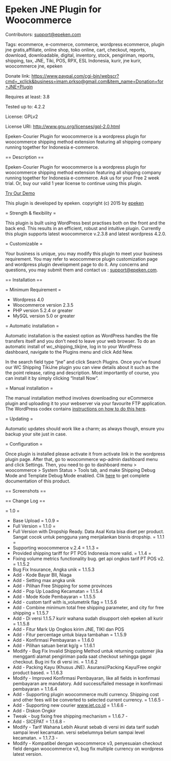 # Epeken JNE Plugin for Woocommerce
Contributors: support@epeken.com

Tags: ecommerce, e-commerce, commerce, wordpress ecommerce, plugin jne gratis,affiliate, online shop, toko online, cart, checkout, reports, download, downloadable, digital, inventory, stock, pengiriman, reports, shipping, tax, JNE, Tiki, POS, RPX, ESL Indonesia, kurir, jne kurir, woocommerce jne, epeken

Donate link: https://www.paypal.com/cgi-bin/webscr?cmd=_xclick&business=imam.prkso@gmail.com&item_name=Donation+for+JNE+Plugin

Requires at least: 3.8

Tested up to: 4.2.2

License: GPLv2

License URI: http://www.gnu.org/licenses/gpl-2.0.html

Epeken-Courier  Plugin for woocommerce is a wordpress plugin for woocommerce shipping method extension featuring all shipping company running together for Indonesia e-commerce.  

== Description ==

Epeken-Courier  Plugin for woocommerce is a wordpress plugin for woocommerce shipping method extension featuring all shipping company running together for Indonesia e-commerce. Ask us for your Free 2 week trial. Or, buy our valid 1 year license to continue using this plugin.

[Try Our Demo](http://www.epeken.com/courier-demo)

This plugin is developed by epeken. copyright (c) 2015 by [epeken](http://www.epeken.com)

= Strength & flexibility =

This plugin is built using WordPress best practises both on the front and the back end. This results in an efficient, robust and intuitive plugin. Currently this plugin supports latest woocommerce v.2.3.8 and latest wordpress 4.2.0.

= Customizable =

Your business is unique, you may modify this plugin to meet your business requirement. You may refer to woocommerce plugin customization page and wordpress plugin development page to do it. Any concerns and questions, you may submit them and contact us : support@epeken.com.

== Installation ==

= Minimum Requirement =

* Wordpress 4.0
* Woocommerce version 2.3.5
* PHP version 5.2.4 or greater
* MySQL version 5.0 or greater

= Automatic installation =

Automatic installation is the easiest option as WordPress handles the file transfers itself and you don’t need to leave your web browser. To do an automatic install of wc_shipping_tikijne, log in to your WordPress dashboard, navigate to the Plugins menu and click Add New.

In the search field type “jne” and click Search Plugins. Once you’ve found our WC Shipping TikiJne plugin you can view details about it such as the the point release, rating and description. Most importantly of course, you can install it by simply clicking “Install Now”.

= Manual installation =

The manual installation method involves downloading our eCommerce plugin and uploading it to your webserver via your favourite FTP application. The WordPress codex contains [instructions on how to do this here](http://codex.wordpress.org/Managing_Plugins#Manual_Plugin_Installation).

= Updating =

Automatic updates should work like a charm; as always though, ensure you backup your site just in case.

= Configuration =

Once plugin is installed please activate it from activate link in the wordpress plugin page. After that, go to woocommerce wp-admin dashboard menu and click Settings. Then, you need to go to dashboard menu > woocommerce > System Status > Tools tab, and make Shipping Debug Mode and Template Debug Mode enabled. Clik [here](https://blog.epeken.com) to get complete documentation of this product.

== Screenshots ==

== Change Log ==

= 1.0 =
* Base Upload
= 1.0.9 = 
* Full Version
= 1.1.0 =
* Full Version with Dropship Ready. Data Asal Kota bisa diset per product. Sangat cocok untuk pengguna yang menjalankan bisnis dropship.
= 1.1.1 =
* Supporting woocommerce v.2.4
= 1.1.3 =
* Provided shipping tariff for PT POS Indonesia more valid.
= 1.1.4 =
* Fixing volume metrics functionality bug. get api ongkos tarif PT POS v2.
= 1.1.5.2
* Bug Fix Insurance, Angka unik
= 1.1.5.3
* Add - Kode Bayar BII, Niaga
* Add - Setting max angka unik
* Add - Pilihan Free Shipping for some provinces
* Add - Pop Up Loading Kecamatan
= 1.1.5.4
* Add - Mode Kode Pembayaran
= 1.1.5.5
* Add - custom tarif with is_volumetrik flag
= 1.1.5.6
* Add - Combine minimum total free shipping parameter, and city for free shipping
= 1.1.5.7
* Add - Di versi 1.1.5.7 kurir wahana sudah disupport oleh epeken all kurir
= 1.1.5.8
* Add - Fitur Mark Up Ongkos kirim JNE, TIKI dan POS
* Add - Fitur percentage untuk biaya tambahan
= 1.1.5.9
* Add - Konfirmasi Pembayaran
= 1.1.6.0
* Add - Pilihan satuan berat kg/g
= 1.1.6.1
* Modify - Bug Fix Invalid Shipping Method untuk returning customer jika mengganti alamat pengiriman pada saat checkout sehingga gagal checkout. Bug ini fix di versi ini.
= 1.1.6.2
* Add - Packing Kayu (Khusus JNE). Asuransi/Packing Kayu/Free ongkir product based.
= 1.1.6.3
* Modify - Improved Konfirmasi Pembayaran, like all fields in konfirmasi pembayaran are mandatory. Add success/failed message in konfirmasi pembayaran
= 1.1.6.4
* Add - Supporting plugin woocommerce multi currency. Shipping cost and other fees will be converted to selected current currency.
= 1.1.6.5 - 
* Add - Supporting new courier www.jet.co.id
= 1.1.6.6 -
* Add - Diskon Ongkir
* Tweak - bug fixing free shipping mechanism
= 1.1.6.7 -
* Add - SICEPAT
= 1.1.6.8 -
* Modify - Tarif Wahana Lebih Akurat sebab di versi ini data tarif sudah sampai level kecamatan. versi sebelumnya belum sampai level kecamatan.
= 1.1.7.3 -
* Modify - Kompatibel dengan woocommerce v3, penyesuaian checkout field dengan woocommerce v3, bug fix multiple currency on wordpress latest version.
